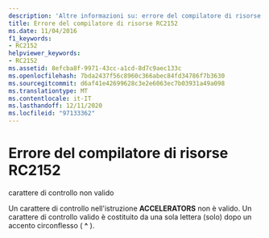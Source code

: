 ```yaml
---
description: 'Altre informazioni su: errore del compilatore di risorse risorse RC2152'
title: Errore del compilatore di risorse RC2152
ms.date: 11/04/2016
f1_keywords:
- RC2152
helpviewer_keywords:
- RC2152
ms.assetid: 8efcba8f-9971-43cc-a1cd-8d7c9aec133c
ms.openlocfilehash: 7bda2437f56c8960c366abec84fd34786f7b3630
ms.sourcegitcommit: d6af41e42699628c3e2e6063ec7b03931a49a098
ms.translationtype: MT
ms.contentlocale: it-IT
ms.lasthandoff: 12/11/2020
ms.locfileid: "97133362"
---
```

# <a name="resource-compiler-error-rc2152"></a>Errore del compilatore di risorse RC2152

carattere di controllo non valido

Un carattere di controllo nell'istruzione **ACCELERATORS** non è valido. Un carattere di controllo valido è costituito da una sola lettera (solo) dopo un accento circonflesso ( **^** ).
